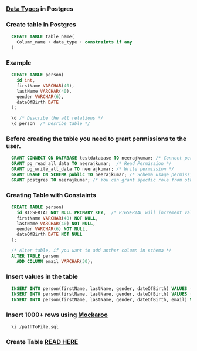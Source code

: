 ### [Data Types](https://www.postgresql.org/docs/10/datatype.html) in Postgres 

### Create table in Postgres

```sql
  CREATE TABLE table_name(
    Column_name + data_type + constraints if any
  )
```

### Example
```sql
  CREATE TABLE person(
    id int,
    firstName VARCHAR(40),
    lastName VARCHAR(40),
    gender VARCHAR(6),
    dateOfBirth DATE
  );

  \d /* Describe the all relations */
  \d person  /* Desribe table */
```

### Before creating the table you need to grant permissions to the user.
```sql
  GRANT CONNECT ON DATABASE testdatabase TO neerajkumar; /* Connect permission */
  GRANT pg_read_all_data TO neerajkumar;  /* Read Permission */
  GRANT pg_write_all_data TO neerajkumar; /* Write permission */
  GRANT USAGE ON SCHEMA public TO neerajkumar; /* Schema usage permission */
  GRANT postgres TO neerajkumar; /* You can grant specfic role from other user as well */
```


### Creating Table with Constaints
```sql
  CREATE TABLE person(
    id BIGSERIAL NOT NULL PRIMARY KEY,  /* BIGSERIAL will increment value itself */
    firstName VARCHAR(40) NOT NULL,
    lastName VARCHAR(40) NOT NULL,
    gender VARCHAR(6) NOT NULL,
    dateOfBirth DATE NOT NULL
  );

  /* Alter table, if you want to add anther column in schema */
  ALTER TABLE person
    ADD COLUMN email VARCHAR(30);
```

### Insert values in the table
```sql
  INSERT INTO person(firstName, lastName, gender, dateOfBirth) VALUES ('Neeraj', 'Kumar', 'Male', DATE '21-01-1992');
  INSERT INTO person(firstName, lastName, gender, dateOfBirth) VALUES ('Rohit', 'Kumar', 'Male', DATE '13-11-1996');
  INSERT INTO person(firstName, lastName, gender, dateOfBirth, email) VALUES ('Amy', 'Smith', 'Female', DATE '23-04-1995', 'amy.smith@gmail.com');
```

### Insert 1000+ rows using [Mockaroo](https://www.mockaroo.com/)
```sql
  \i /pathToFile.sql
```

### Create Table [READ HERE](./create-table.md)